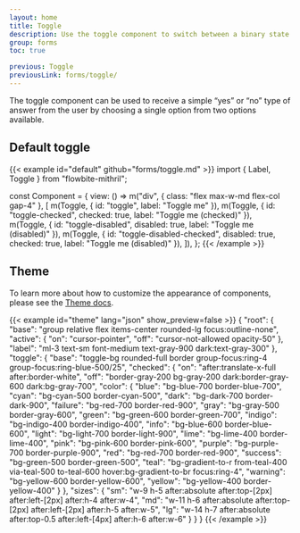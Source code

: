 ```yaml
---
layout: home
title: Toggle
description: Use the toggle component to switch between a binary state of true or false using a single click available in multiple sizes, variants, and colors
group: forms
toc: true

previous: Toggle
previousLink: forms/toggle/
---
```


The toggle component can be used to receive a simple “yes” or “no” type of answer from the user by choosing a single option from two options available.

## Default toggle

{{< example id="default" github="forms/toggle.md" >}}
import { Label, Toggle } from "flowbite-mithril";

const Component = {
  view: () =>
    m("div", { class: "flex max-w-md flex-col gap-4" }, [
      m(Toggle, { id: "toggle", label: "Toggle me" }),
      m(Toggle, { id: "toggle-checked", checked: true, label: "Toggle me (checked)" }),
      m(Toggle, { id: "toggle-disabled", disabled: true, label: "Toggle me (disabled)" }),
      m(Toggle, { id: "toggle-disabled-checked", disabled: true, checked: true, label: "Toggle me (disabled)" }),
    ]),
};
{{< /example >}}

## Theme

To learn more about how to customize the appearance of components, please see the [Theme docs](https://www.flowbite-react.com/docs/customize/theme).

{{< example id="theme" lang="json" show_preview=false >}}
{
  "root": {
    "base": "group relative flex items-center rounded-lg focus:outline-none",
    "active": {
      "on": "cursor-pointer",
      "off": "cursor-not-allowed opacity-50"
    },
    "label": "ml-3 text-sm font-medium text-gray-900 dark:text-gray-300"
  },
  "toggle": {
    "base": "toggle-bg rounded-full border group-focus:ring-4 group-focus:ring-blue-500/25",
    "checked": {
      "on": "after:translate-x-full after:border-white",
      "off": "border-gray-200 bg-gray-200 dark:border-gray-600 dark:bg-gray-700",
      "color": {
        "blue": "bg-blue-700 border-blue-700",
        "cyan": "bg-cyan-500 border-cyan-500",
        "dark": "bg-dark-700 border-dark-900",
        "failure": "bg-red-700 border-red-900",
        "gray": "bg-gray-500 border-gray-600",
        "green": "bg-green-600 border-green-700",
        "indigo": "bg-indigo-400 border-indigo-400",
        "info": "bg-blue-600 border-blue-600",
        "light": "bg-light-700 border-light-900",
        "lime": "bg-lime-400 border-lime-400",
        "pink": "bg-pink-600 border-pink-600",
        "purple": "bg-purple-700 border-purple-900",
        "red": "bg-red-700 border-red-900",
        "success": "bg-green-500 border-green-500",
        "teal": "bg-gradient-to-r from-teal-400 via-teal-500 to-teal-600 hover:bg-gradient-to-br focus:ring-4",
        "warning": "bg-yellow-600 border-yellow-600",
        "yellow": "bg-yellow-400 border-yellow-400"
      }
    },
    "sizes": {
      "sm": "w-9 h-5 after:absolute after:top-[2px] after:left-[2px] after:h-4 after:w-4",
      "md": "w-11 h-6 after:absolute after:top-[2px] after:left-[2px] after:h-5 after:w-5",
      "lg": "w-14 h-7 after:absolute after:top-0.5 after:left-[4px] after:h-6 after:w-6"
    }
  }
}
{{< /example >}}

